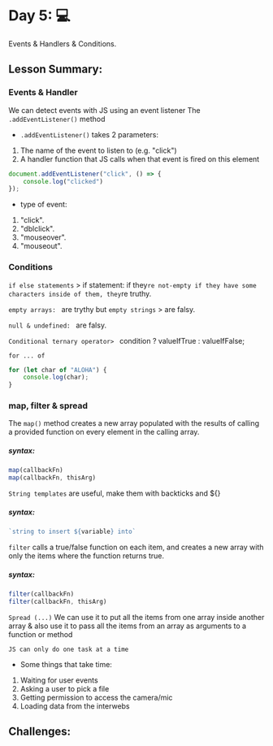 # Day 5: 💻

Events & Handlers & Conditions.

## Lesson Summary:

### **Events & Handler**

We can detect events with JS using an event listener The `.addEventListener()` method
- `.addEventListener()` takes 2 parameters:
1. The name of the event to listen to (e.g. "click")
2. A handler function that JS calls when that event is fired on this element

```javascript 
document.addEventListener("click", () => {
    console.log("clicked")
});
```

- type of event:
1. "click".
2. "dblclick".
3. "mouseover".
4. "mouseout".

### **Conditions**

`if else statements` > if statement: if they`re not-empty if they have some characters inside of them, they`re truthy.

`empty arrays: ` are trythy but `empty strings` > are falsy.

`null & undefined: `  are falsy.

`Conditional ternary operator> ` condition ? valueIfTrue : valueIfFalse;

`for ... of`

```javascript
for (let char of "ALOHA") {
    console.log(char); 
}
```

### **map, filter & spread**

The `map()` method creates a new array populated with the results of calling a provided function on every element in the calling array.

##### syntax:

```javascript
map(callbackFn)
map(callbackFn, thisArg)
```

`String templates` are useful, make them with backticks and ${} 

##### syntax:

```javascript
`string to insert ${variable} into`
```

`filter` calls a true/false function on each item, and creates a new array with only the items where the function returns true.

##### syntax:

```javascript
filter(callbackFn)
filter(callbackFn, thisArg)
```
`Spread (...)` We can use it to put all the items from one array inside another array & also use it to pass all the items from an array as arguments to a function or method

`JS can only do one task at a time`

- Some things that take time:

1. Waiting for user events
2. Asking a user to pick a file
3. Getting permission to access the camera/mic
4. Loading data from the interwebs


## Challenges:




